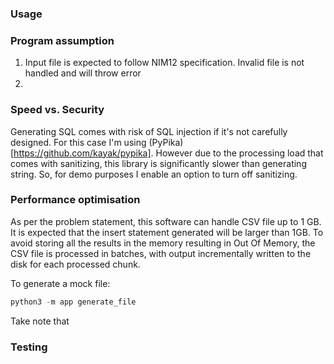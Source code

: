 ### Usage

### Program assumption

1. Input file is expected to follow NIM12 specification. Invalid file is not handled and will throw error
2.

### Speed vs. Security

Generating SQL comes with risk of SQL injection if it's not carefully designed. For this case I'm using (PyPika)[https://github.com/kayak/pypika]. However due to the processing load that comes with sanitizing, this library is significantly slower than generating string. So, for demo purposes I enable an option to turn off sanitizing.

### Performance optimisation

As per the problem statement, this software can handle CSV file up to 1 GB. It is expected that the insert statement generated will be larger than 1GB. To avoid storing all the results in the memory resulting in Out Of Memory, the CSV file is processed in batches, with output incrementally written to the disk for each processed chunk.

To generate a mock file:

```python
python3 -m app generate_file
```

Take note that

### Testing
